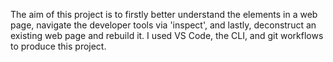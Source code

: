 The aim of this project is to firstly better understand the elements in a web page, navigate the developer tools via 'inspect', and lastly, deconstruct an existing web page and rebuild it. I used VS Code, the CLI, and git workflows to produce this project.
